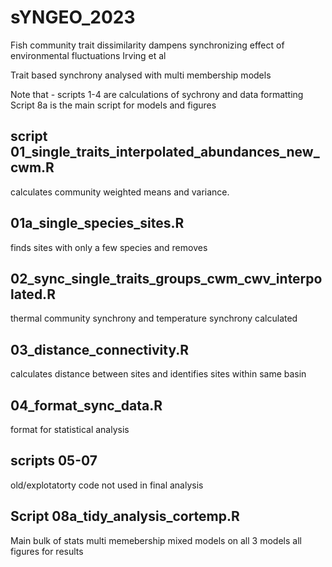 # sYNGEO_2023

Fish community trait dissimilarity dampens synchronizing effect of environmental fluctuations 
Irving et al

Trait based synchrony analysed with multi membership models

Note that - 
scripts 1-4 are calculations of sychrony and data formatting
Script 8a is the main script for models and figures

## script 01_single_traits_interpolated_abundances_new_cwm.R

calculates community weighted means and variance. 

## 01a_single_species_sites.R

finds sites with only a few species and removes

## 02_sync_single_traits_groups_cwm_cwv_interpolated.R

thermal community synchrony and temperature synchrony calculated

## 03_distance_connectivity.R

calculates distance between sites and identifies sites within same basin

## 04_format_sync_data.R

format for statistical analysis

## scripts 05-07

old/explotatorty code not used in final analysis

## Script 08a_tidy_analysis_cortemp.R

Main bulk of stats
multi memebership mixed models on all 3 models 
all figures for results 
